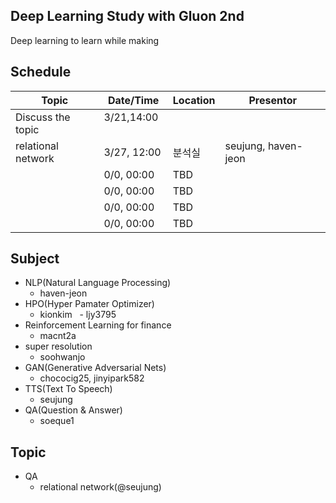 ## Deep Learning Study with Gluon 2nd

Deep learning to learn while making

## Schedule

| Topic      | Date/Time | Location |   Presentor | 
|-----------|----------|--------|----------|
| Discuss the topic |  3/21,14:00   |   |    |  
| relational network |  3/27, 12:00 | 분석실 | seujung, haven-jeon   |  
|  |  0/0, 00:00 | TBD  |    |  
|  |  0/0, 00:00 | TBD  |    |  
|  |  0/0, 00:00 | TBD  |    |  
|  |  0/0, 00:00 | TBD  |    |  


## Subject

 - NLP(Natural Language Processing)
   - haven-jeon
 - HPO(Hyper Pamater Optimizer)
   - kionkim
   - ljy3795
 - Reinforcement Learning for finance
   - macnt2a
 - super resolution
   - soohwanjo
 - GAN(Generative Adversarial Nets)
   - chococig25, jinyipark582
 - TTS(Text To Speech)
   - seujung
 - QA(Question & Answer)
   - soeque1


## Topic

- QA
  - relational network(@seujung)
